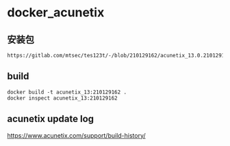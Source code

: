 # docker_acunetix
## 安装包
```
https://gitlab.com/mtsec/tes123t/-/blob/210129162/acunetix_13.0.210129162_x64.sh
```
## build
```
docker build -t acunetix_13:210129162 .
docker inspect acunetix_13:210129162
```
## acunetix update log
https://www.acunetix.com/support/build-history/
